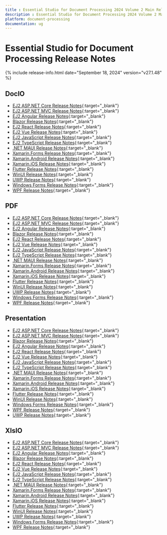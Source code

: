 ```yaml
---
title : Essential Studio for Document Processing 2024 Volume 2 Main Release Release Notes  
description : Essential Studio for Document Processing 2024 Volume 2 Main Release Release Notes  
platform: document-processing
documentation: ug
---
```


# Essential Studio for Document Processing  Release Notes  

{% include release-info.html date="September 18, 2024"  version="v27.1.48" %}


## DocIO

* [EJ2 ASP.NET Core Release Notes](https://ej2.syncfusion.com/aspnetcore/documentation/release-notes/27.1.48#docio){:target="_blank"}
* [EJ2 ASP.NET MVC Release Notes](https://ej2.syncfusion.com/aspnetmvc/documentation/release-notes/27.1.48#docio){:target="_blank"}
* [EJ2 Angular Release Notes](https://ej2.syncfusion.com/angular/documentation/release-notes/27.1.48#docio){:target="_blank"}
* [Blazor Release Notes](https://blazor.syncfusion.com/documentation/release-notes/27.1.48#docio){:target="_blank"}
* [EJ2 React Release Notes](https://ej2.syncfusion.com/react/documentation/release-notes/27.1.48#docio){:target="_blank"}
* [EJ2 Vue  Release Notes](https://ej2.syncfusion.com/vue/documentation/release-notes/27.1.48#docio){:target="_blank"}
* [EJ2 JavaScript Release Notes](https://ej2.syncfusion.com/javascript/documentation/release-notes/27.1.48#docio){:target="_blank"}
* [EJ2 TypeScript Release Notes](https://ej2.syncfusion.com/documentation/release-notes/27.1.48#docio){:target="_blank"}
* [.NET MAUI Release Notes](/maui/release-notes/v27.1.48#docio){:target="_blank"}
* [Xamarin.Forms Release Notes](/xamarin/release-notes/v27.1.48#docio){:target="_blank"}
* [Xamarin.Android Release Notes](/xamarin-android/release-notes/v27.1.48#docio){:target="_blank"}
* [Xamarin.iOS Release Notes](/xamarin-ios/release-notes/v27.1.48#docio){:target="_blank"}
* [Flutter Release Notes](/flutter/release-notes/v27.1.48#docio){:target="_blank"}
* [WinUI Release Notes](/winui/release-notes/v27.1.48#docio){:target="_blank"}
* [UWP Release Notes](/uwp/release-notes/v27.1.48#docio){:target="_blank"}
* [Windows Forms Release Notes](/windowsforms/release-notes/v27.1.48#docio){:target="_blank"}
* [WPF Release Notes](/wpf/release-notes/v27.1.48#docio){:target="_blank"}



## PDF

* [EJ2 ASP.NET Core Release Notes](https://ej2.syncfusion.com/aspnetcore/documentation/release-notes/27.1.48#pdf){:target="_blank"}
* [EJ2 ASP.NET MVC Release Notes](https://ej2.syncfusion.com/aspnetmvc/documentation/release-notes/27.1.48#pdf){:target="_blank"}
* [EJ2 Angular Release Notes](https://ej2.syncfusion.com/angular/documentation/release-notes/27.1.48#pdf){:target="_blank"}
* [Blazor Release Notes](https://blazor.syncfusion.com/documentation/release-notes/27.1.48#pdf){:target="_blank"}
* [EJ2 React Release Notes](https://ej2.syncfusion.com/react/documentation/release-notes/27.1.48#pdf){:target="_blank"}
* [EJ2 Vue  Release Notes](https://ej2.syncfusion.com/vue/documentation/release-notes/27.1.48#pdf){:target="_blank"}
* [EJ2 JavaScript Release Notes](https://ej2.syncfusion.com/javascript/documentation/release-notes/27.1.48#pdf){:target="_blank"}
* [EJ2 TypeScript Release Notes](https://ej2.syncfusion.com/documentation/release-notes/27.1.48#pdf){:target="_blank"}
* [.NET MAUI Release Notes](/maui/release-notes/v27.1.48#pdf){:target="_blank"}
* [Xamarin.Forms Release Notes](/xamarin/release-notes/v27.1.48#pdf){:target="_blank"}
* [Xamarin.Android Release Notes](/xamarin-android/release-notes/v27.1.48#pdf){:target="_blank"}
* [Xamarin.iOS Release Notes](/xamarin-ios/release-notes/v27.1.48#pdf){:target="_blank"}
* [Flutter Release Notes](/flutter/release-notes/v27.1.48#pdf){:target="_blank"}
* [WinUI Release Notes](/winui/release-notes/v27.1.48#pdf){:target="_blank"}
* [UWP Release Notes](/uwp/release-notes/v27.1.48#pdf){:target="_blank"}
* [Windows Forms Release Notes](/windowsforms/release-notes/v27.1.48#pdf){:target="_blank"}
* [WPF Release Notes](/wpf/release-notes/v27.1.48#pdf){:target="_blank"}


## Presentation

* [EJ2 ASP.NET Core Release Notes](https://ej2.syncfusion.com/aspnetcore/documentation/release-notes/27.1.48#presentation){:target="_blank"}
* [EJ2 ASP.NET MVC Release Notes](https://ej2.syncfusion.com/aspnetmvc/documentation/release-notes/27.1.48#presentation){:target="_blank"}
* [Blazor Release Notes](https://blazor.syncfusion.com/documentation/release-notes/27.1.48#presentation){:target="_blank"}
* [EJ2 Angular Release Notes](https://ej2.syncfusion.com/angular/documentation/release-notes/27.1.48#presentation){:target="_blank"}
* [EJ2 React Release Notes](https://ej2.syncfusion.com/react/documentation/release-notes/27.1.48#presentation){:target="_blank"}
* [EJ2 Vue  Release Notes](https://ej2.syncfusion.com/vue/documentation/release-notes/27.1.48#presentation){:target="_blank"}
* [EJ2 JavaScript Release Notes](https://ej2.syncfusion.com/javascript/documentation/release-notes/27.1.48#presentation){:target="_blank"}
* [EJ2 TypeScript Release Notes](https://ej2.syncfusion.com/documentation/release-notes/27.1.48#presentation){:target="_blank"}
* [.NET MAUI Release Notes](/maui/release-notes/v27.1.48#presentation){:target="_blank"}
* [Xamarin.Forms Release Notes](/xamarin/release-notes/v27.1.48#presentation){:target="_blank"}
* [Xamarin.Android Release Notes](/xamarin-android/release-notes/v27.1.48#presentation){:target="_blank"}
* [Xamarin.iOS Release Notes](/xamarin-ios/release-notes/v27.1.48#presentation){:target="_blank"}
* [Flutter Release Notes](/flutter/release-notes/v27.1.48#presentation){:target="_blank"}
* [WinUI Release Notes](/winui/release-notes/v27.1.48#presentation){:target="_blank"}
* [Windows Forms Release Notes](/windowsforms/release-notes/v27.1.48#presentation){:target="_blank"}
* [WPF Release Notes](/wpf/release-notes/v27.1.48#presentation){:target="_blank"}
* [UWP Release Notes](/uwp/release-notes/v27.1.48#presentation){:target="_blank"}



## XlsIO

* [EJ2 ASP.NET Core Release Notes](https://ej2.syncfusion.com/aspnetcore/documentation/release-notes/27.1.48#xlsio){:target="_blank"}
* [EJ2 ASP.NET MVC Release Notes](https://ej2.syncfusion.com/aspnetmvc/documentation/release-notes/27.1.48#xlsio){:target="_blank"}
* [EJ2 Angular Release Notes](https://ej2.syncfusion.com/angular/documentation/release-notes/27.1.48#xlsio){:target="_blank"}
* [Blazor Release Notes](https://blazor.syncfusion.com/documentation/release-notes/27.1.48#xlsio){:target="_blank"}
* [EJ2 React Release Notes](https://ej2.syncfusion.com/react/documentation/release-notes/27.1.48#xlsio){:target="_blank"}
* [EJ2 Vue  Release Notes](https://ej2.syncfusion.com/vue/documentation/release-notes/27.1.48#xlsio){:target="_blank"}
* [EJ2 JavaScript Release Notes](https://ej2.syncfusion.com/javascript/documentation/release-notes/27.1.48#xlsio){:target="_blank"}
* [EJ2 TypeScript Release Notes](https://ej2.syncfusion.com/documentation/release-notes/27.1.48#xlsio){:target="_blank"}
* [.NET MAUI Release Notes](/maui/release-notes/v27.1.48#xlsio){:target="_blank"}
* [Xamarin.Forms Release Notes](/xamarin/release-notes/v27.1.48#xlsio){:target="_blank"}
* [Xamarin.Android Release Notes](/xamarin-android/release-notes/v27.1.48#xlsio){:target="_blank"}
* [Xamarin.iOS Release Notes](/xamarin-ios/release-notes/v27.1.48#xlsio){:target="_blank"}
* [Flutter Release Notes](/flutter/release-notes/v27.1.48#xlsio){:target="_blank"}
* [WinUI Release Notes](/winui/release-notes/v27.1.48#xlsio){:target="_blank"}
* [UWP Release Notes](/uwp/release-notes/v27.1.48#xlsio){:target="_blank"}
* [Windows Forms Release Notes](/windowsforms/release-notes/v27.1.48#xlsio){:target="_blank"}
* [WPF Release Notes](/wpf/release-notes/v27.1.48#xlsio){:target="_blank"}


